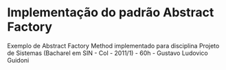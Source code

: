 # Implementação do padrão Abstract Factory
<p>
Exemplo de Abstract Factory Method implementado para disciplina Projeto de Sistemas (Bacharel em SIN - Col - 2011/1) - 60h - Gustavo Ludovico Guidoni
<p>